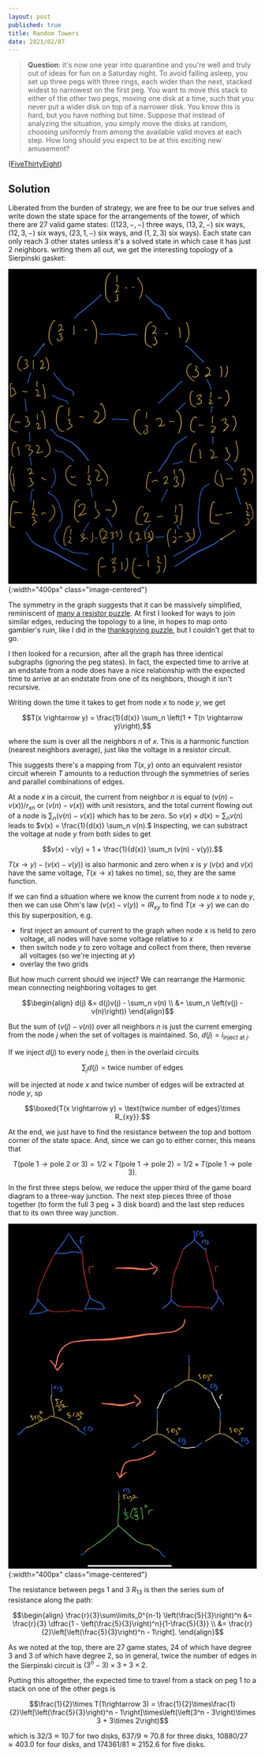 ```yaml
---
layout: post
published: true
title: Random Towers
date: 2021/02/07
---
```


>**Question**: it's now one year into quarantine and you're well and truly out of ideas for fun on a Saturday night. To avoid falling asleep, you set up three pegs with three rings, each wider than the next, stacked widest to narrowest on the first peg. You want to move this stack to either of the other two pegs, moving one disk at a time, such that you never put a wider disk on top of a narrower disk. You know this is hard, but you have nothing but time. Suppose that instead of analyzing the situation, you simply move the disks at random, choosing uniformly from among the available valid moves at each step. How long should you expect to be at this exciting new amusement?

<!--more-->

([FiveThirtyEight](https://fivethirtyeight.com/features/can-you-randomly-move-the-tower/))

## Solution

Liberated from the burden of strategy, we are free to be our true selves and write down the state space for the arrangements of the tower, of which there are $27$ valid game states: ($\left(123,-,-\right)$ three ways, $\left(13, 2, -\right)$ six ways, $\left(12, 3, -\right)$ six ways, $\left(23, 1, -\right)$ six ways, and $\left(1, 2, 3\right)$ six ways). Each state can only reach $3$ other states unless it's a solved state in which case it has just $2$ neighbors. writing them all out, we get the interesting topology of a Sierpinski gasket:

![](/img/2021-02-08-game-board.png){:width="400px" class="image-centered"}

The symmetry in the graph suggests that it can be massively simplified, reminiscent of [many a resistor puzzle](http://yaroslavvb.com/papers/zemanian-infinite.pdf). At first I looked for ways to join similar edges, reducing the topology to a line, in hopes to map onto gambler's ruin, like I did in the [thanksgiving puzzle](https://joshmaxsilverman.github.io/2020-11-22-pass-cranberry-sauce/), but I couldn't get that to go. 
  
I then looked for a recursion, after all the graph has three identical subgraphs (ignoring the peg states). In fact, the expected time to arrive at an endstate from a node does have a nice relationship with the expected time to arrive at an endstate from one of its neighbors, though it isn't recursive. 

Writing down the time it takes to get from node $x$ to node $y,$ we get 

$$T(x \rightarrow y) = \frac{1}{d(x)} \sum_n \left(1 + T(n \rightarrow y)\right),$$

where the sum is over all the neighbors $n$ of $x.$
This is a harmonic function (nearest neighbors average), just like the voltage in a resistor circuit.

This suggests there's a mapping from $T(x, y)$ onto an equivalent resistor circuit wherein $T$ amounts to a reduction through the symmetries of series and parallel combinations of edges.

At a node $x$ in a circuit, the current from neighbor $n$ is equal to $(v(n) - v(x))/r_{xn}$ or $(v(n) - v(x))$ with unit resistors, and the total current flowing out of a node is $\sum_n (v(n) - v(x))$ which has to be zero. So $v(x) \times d(x) = \sum_n v(n)$ leads to $v(x) = \frac{1}{d(x)} \sum_n v(n).$ Inspecting, we can substract the voltage at node $y$ from both sides to get

$$v(x) - v(y) = 1 + \frac{1}{d(x)} \sum_n (v(n) - v(y)).$$

$T(x \rightarrow y) - (v(x) - v(y))$ is also harmonic and zero when $x$ is $y$ ($v(x)$ and $v(x)$ have the same voltage, $T(x \rightarrow x)$ takes no time), so, they are the same function.

If we can find a situation where we know the current from node $x$ to node $y,$ then we can use Ohm's law $(v(x) - v(y)) = I R_{xy}$ to find $T(x \rightarrow y)$
we can do this by superposition, e.g.

- first inject an amount of current to the graph when node $x$ is held to zero voltage, all nodes will have some voltage relative to $x$
- then switch node $y$ to zero voltage and collect from there, then reverse all voltages (so we're injecting at $y$)
- overlay the two grids

But how much current should we inject? We can rearrange the Harmonic mean connecting neighboring voltages to get

$$\begin{align}
d(j) &= d(j)v(j) - \sum_n v(n) \\
&= \sum_n \left(v(j) - v(n)\right))
\end{align}$$

But the sum of $(v(j) - v(n))$ over all neighbors $n$ is just the current emerging from the node $j$ when the set of voltages is maintained. So, $d(j) = i_\text{inject at $j$}.$

If we inject $d(j)$ to every node $j,$ then in the overlaid circuits 

$$\sum_j d(j) = \text{twice number of edges}$$ 

will be injected at node $x$ and $\text{twice number of edges}$ will be extracted at node $y,$ sp

$$\boxed{T(x \rightarrow y) = \text{twice number of edges}\times R_{xy}}.$$

At the end, we just have to find the resistance between the top and bottom corner of the state space. And, since we can go to either corner, this means that 

$$T(\text{pole 1} \rightarrow \text{pole 2 or 3}) = 1/2 \times T(\text{pole 1} \rightarrow \text{pole 2}) = 1/2 \times T(\text{pole 1} \rightarrow \text{pole 3}).$$

In the first three steps below, we reduce the upper third of the game board diagram to a three-way junction. The next step pieces three of those together (to form the full $3$ peg + $3$ disk board) and the last step reduces that to its own three way junction. 

![](/img/2021-02-07-random-towers.png){:width="400px" class="image-centered"}

The resistance between pegs $1$ and $3$ $R_{13}$ is then the series sum of resistance along the path:

$$\begin{align}
\frac{r}{3}\sum\limits_0^{n-1} \left(\frac{5}{3}\right)^n &= \frac{r}{3} \dfrac{1 - \left(\frac{5}{3}\right)^n}{1-\frac{5}{3}} \\
&= \frac{r}{2}\left[\left(\frac{5}{3}\right)^n - 1\right].
\end{align}$$

As we noted at the top, there are $27$ game states, $24$ of which have degree $3$ and $3$ of which have degree $2,$ so in general, twice the number of edges in the Sierpinski circuit is $\left(3^n - 3\right)\times 3 + 3\times 2.$

Putting this altogether, the expected time to travel from a stack on peg $1$ to a stack on one of the other pegs is 

$$\frac{1}{2}\times T(1\rightarrow 3) = \frac{1}{2}\times\frac{1}{2}\left[\left(\frac{5}{3}\right)^n - 1\right]\times\left(\left(3^n - 3\right)\times 3 + 3\times 2\right)$$

which is $32/3\approx 10.7$ for two disks, $637/9\approx 70.8$ for three disks, $10880/27\approx 403.0$ for four disks, and $174361/81\approx 2152.6$ for five disks.

<br>
